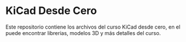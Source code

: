 # KiCad Desde Cero
 Este repositorio contiene los archivos del curso KiCad desde cero, en el puede encontrar librerias, modelos 3D  y más detalles del curso.
